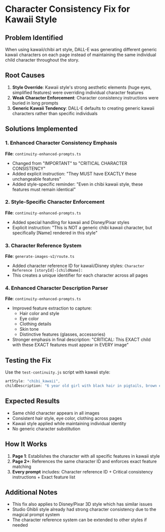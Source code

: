 # Character Consistency Fix for Kawaii Style

## Problem Identified
When using kawaii/chibi art style, DALL-E was generating different generic kawaii characters on each page instead of maintaining the same individual child character throughout the story.

## Root Causes
1. **Style Override**: Kawaii style's strong aesthetic elements (huge eyes, simplified features) were overriding individual character features
2. **Weak Character Enforcement**: Character consistency instructions were buried in long prompts
3. **Generic Kawaii Tendency**: DALL-E defaults to creating generic kawaii characters rather than specific individuals

## Solutions Implemented

### 1. Enhanced Character Consistency Emphasis
**File**: `continuity-enhanced-prompts.ts`
- Changed from "IMPORTANT" to "CRITICAL CHARACTER CONSISTENCY"
- Added explicit instruction: "They MUST have EXACTLY these unchangeable features"
- Added style-specific reminder: "Even in chibi kawaii style, these features must remain identical"

### 2. Style-Specific Character Enforcement
**File**: `continuity-enhanced-prompts.ts`
- Added special handling for kawaii and Disney/Pixar styles
- Explicit instruction: "This is NOT a generic chibi kawaii character, but specifically [Name] rendered in this style"

### 3. Character Reference System
**File**: `generate-images-v2/route.ts`
- Added character reference ID for kawaii/Disney styles: `Character Reference [storyId]-[childName]:`
- This creates a unique identifier for each character across all pages

### 4. Enhanced Character Description Parser
**File**: `continuity-enhanced-prompts.ts`
- Improved feature extraction to capture:
  - Hair color and style
  - Eye color
  - Clothing details
  - Skin tone
  - Distinctive features (glasses, accessories)
- Stronger emphasis in final description: "CRITICAL: This EXACT child with these EXACT features must appear in EVERY image"

## Testing the Fix
Use the `test-continuity.js` script with kawaii style:
```javascript
artStyle: "chibi_kawaii",
childDescription: "6 year old girl with black hair in pigtails, brown eyes, wearing a yellow dress"
```

## Expected Results
- Same child character appears in all images
- Consistent hair style, eye color, clothing across pages
- Kawaii style applied while maintaining individual identity
- No generic character substitution

## How It Works
1. **Page 1**: Establishes the character with all specific features in kawaii style
2. **Page 2+**: References the same character ID and enforces exact feature matching
3. **Every prompt** includes: Character reference ID + Critical consistency instructions + Exact feature list

## Additional Notes
- This fix also applies to Disney/Pixar 3D style which has similar issues
- Studio Ghibli style already had strong character consistency due to the magical prompt system
- The character reference system can be extended to other styles if needed